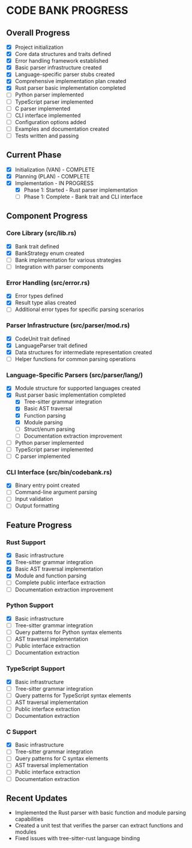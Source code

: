 # CODE BANK PROGRESS

## Overall Progress
- [x] Project initialization
- [x] Core data structures and traits defined
- [x] Error handling framework established
- [x] Basic parser infrastructure created
- [x] Language-specific parser stubs created
- [x] Comprehensive implementation plan created
- [x] Rust parser basic implementation completed
- [ ] Python parser implemented
- [ ] TypeScript parser implemented
- [ ] C parser implemented
- [ ] CLI interface implemented
- [ ] Configuration options added
- [ ] Examples and documentation created
- [ ] Tests written and passing

## Current Phase
- [x] Initialization (VAN) - COMPLETE
- [x] Planning (PLAN) - COMPLETE
- [x] Implementation - IN PROGRESS
  - [x] Phase 1: Started - Rust parser implementation
  - [ ] Phase 1: Complete - Bank trait and CLI interface

## Component Progress

### Core Library (src/lib.rs)
- [x] Bank trait defined
- [x] BankStrategy enum created
- [ ] Bank implementation for various strategies
- [ ] Integration with parser components

### Error Handling (src/error.rs)
- [x] Error types defined
- [x] Result type alias created
- [ ] Additional error types for specific parsing scenarios

### Parser Infrastructure (src/parser/mod.rs)
- [x] CodeUnit trait defined
- [x] LanguageParser trait defined
- [x] Data structures for intermediate representation created
- [ ] Helper functions for common parsing operations

### Language-Specific Parsers (src/parser/lang/)
- [x] Module structure for supported languages created
- [x] Rust parser basic implementation completed
  - [x] Tree-sitter grammar integration
  - [x] Basic AST traversal
  - [x] Function parsing
  - [x] Module parsing
  - [ ] Struct/enum parsing
  - [ ] Documentation extraction improvement
- [ ] Python parser implemented
- [ ] TypeScript parser implemented
- [ ] C parser implemented

### CLI Interface (src/bin/codebank.rs)
- [x] Binary entry point created
- [ ] Command-line argument parsing
- [ ] Input validation
- [ ] Output formatting

## Feature Progress

### Rust Support
- [x] Basic infrastructure
- [x] Tree-sitter grammar integration
- [x] Basic AST traversal implementation
- [x] Module and function parsing
- [ ] Complete public interface extraction
- [ ] Documentation extraction improvement

### Python Support
- [x] Basic infrastructure
- [ ] Tree-sitter grammar integration
- [ ] Query patterns for Python syntax elements
- [ ] AST traversal implementation
- [ ] Public interface extraction
- [ ] Documentation extraction

### TypeScript Support
- [x] Basic infrastructure
- [ ] Tree-sitter grammar integration
- [ ] Query patterns for TypeScript syntax elements
- [ ] AST traversal implementation
- [ ] Public interface extraction
- [ ] Documentation extraction

### C Support
- [x] Basic infrastructure
- [ ] Tree-sitter grammar integration
- [ ] Query patterns for C syntax elements
- [ ] AST traversal implementation
- [ ] Public interface extraction
- [ ] Documentation extraction

## Recent Updates
- Implemented the Rust parser with basic function and module parsing capabilities
- Created a unit test that verifies the parser can extract functions and modules
- Fixed issues with tree-sitter-rust language binding
